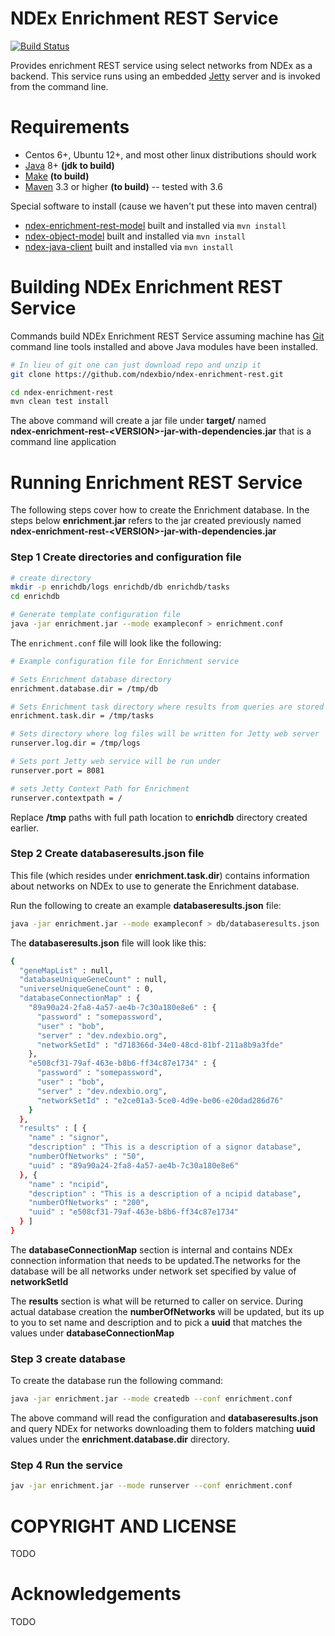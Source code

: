
[jetty]: http://eclipse.org/jetty/
[maven]: http://maven.apache.org/
[java]: https://www.oracle.com/java/index.html
[git]: https://git-scm.com/

[make]: https://www.gnu.org/software/make

NDEx Enrichment REST Service
============================

[![Build Status](https://travis-ci.org/ndexbio/ndex-enrichment-rest.svg?branch=master)](https://travis-ci.org/ndexbio/ndex-enrichment-rest)

Provides enrichment REST service using select networks from NDEx as a backend.
This service runs using an embedded [Jetty][jetty] server and is invoked
from the command line. 


Requirements
============

* Centos 6+, Ubuntu 12+, and most other linux distributions should work
* [Java][java] 8+ **(jdk to build)**
* [Make][make] **(to build)**
* [Maven][maven] 3.3 or higher **(to build)** -- tested with 3.6

Special software to install (cause we haven't put these into maven central)

* [ndex-enrichment-rest-model](https://github.com/ndexbio/ndex-enrichment-rest-model) built and installed via `mvn install`
* [ndex-object-model](https://github.com/ndexbio/ndex-object-model) built and installed via `mvn install`
* [ndex-java-client](https://github.com/ndexbio/ndex-java-client) built and installed via `mvn install`


Building NDEx Enrichment REST Service
=====================================

Commands build NDEx Enrichment REST Service assuming machine has [Git][git] command line tools 
installed and above Java modules have been installed.

```Bash
# In lieu of git one can just download repo and unzip it
git clone https://github.com/ndexbio/ndex-enrichment-rest.git

cd ndex-enrichment-rest
mvn clean test install
```

The above command will create a jar file under **target/** named  
**ndex-enrichment-rest-\<VERSION\>-jar-with-dependencies.jar** that
is a command line application


Running Enrichment REST Service
===============================

The following steps cover how to create the Enrichment database.
In the steps below **enrichment.jar** refers to the jar
created previously named **ndex-enrichment-rest-\<VERSION\>-jar-with-dependencies.jar**

### Step 1 Create directories and configuration file

```bash
# create directory
mkdir -p enrichdb/logs enrichdb/db enrichdb/tasks
cd enrichdb

# Generate template configuration file
java -jar enrichment.jar --mode exampleconf > enrichment.conf
```

The `enrichment.conf` file will look like the following:

```bash
# Example configuration file for Enrichment service

# Sets Enrichment database directory
enrichment.database.dir = /tmp/db

# Sets Enrichment task directory where results from queries are stored
enrichment.task.dir = /tmp/tasks

# Sets directory where log files will be written for Jetty web server
runserver.log.dir = /tmp/logs

# Sets port Jetty web service will be run under
runserver.port = 8081

# sets Jetty Context Path for Enrichment
runserver.contextpath = /

```

Replace **/tmp** paths with full path location to **enrichdb** directory 
created earlier.

### Step 2 Create databaseresults.json file

This file (which resides under **enrichment.task.dir**) contains
information about networks on NDEx to use to generate the Enrichment
database.

Run the following to create an example **databaseresults.json** file:

```bash
java -jar enrichment.jar --mode exampleconf > db/databaseresults.json

```

The **databaseresults.json** file will look like this:

```bash
{
  "geneMapList" : null,
  "databaseUniqueGeneCount" : null,
  "universeUniqueGeneCount" : 0,
  "databaseConnectionMap" : {
    "89a90a24-2fa8-4a57-ae4b-7c30a180e8e6" : {
      "password" : "somepassword",
      "user" : "bob",
      "server" : "dev.ndexbio.org",
      "networkSetId" : "d718366d-34e0-48cd-81bf-211a8b9a3fde"
    },
    "e508cf31-79af-463e-b8b6-ff34c87e1734" : {
      "password" : "somepassword",
      "user" : "bob",
      "server" : "dev.ndexbio.org",
      "networkSetId" : "e2ce01a3-5ce0-4d9e-be06-e20dad286d76"
    }
  },
  "results" : [ {
    "name" : "signor",
    "description" : "This is a description of a signor database",
    "numberOfNetworks" : "50",
    "uuid" : "89a90a24-2fa8-4a57-ae4b-7c30a180e8e6"
  }, {
    "name" : "ncipid",
    "description" : "This is a description of a ncipid database",
    "numberOfNetworks" : "200",
    "uuid" : "e508cf31-79af-463e-b8b6-ff34c87e1734"
  } ]
}
```

The **databaseConnectionMap** section is internal and contains NDEx connection information
that needs to be updated.The networks for the database will be all networks
under network set specified by value of **networkSetId**

The **results** section is what will be returned to caller on service. During
actual database creation the **numberOfNetworks** will be updated, but its
up to you to set name and description and to pick a **uuid** that matches
the values under **databaseConnectionMap**

 ### Step 3 create database

To create the database run the following command:
 
 ```bash
java -jar enrichment.jar --mode createdb --conf enrichment.conf 
```

The above command will read the configuration and **databaseresults.json** 
and query NDEx for networks downloading them to folders matching **uuid**
values under the **enrichment.database.dir** directory.

### Step 4 Run the service

```bash
jav -jar enrichment.jar --mode runserver --conf enrichment.conf
```

COPYRIGHT AND LICENSE
=====================

TODO

Acknowledgements
================

TODO
